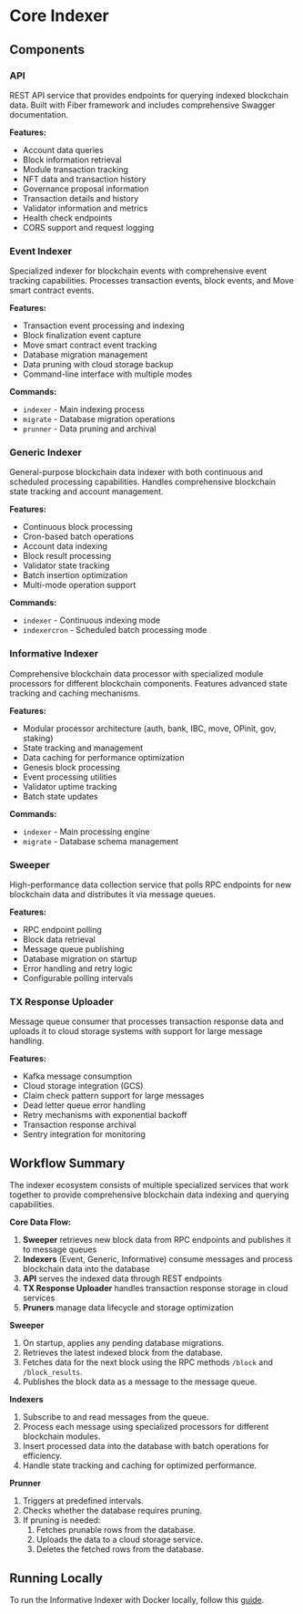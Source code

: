 # Core Indexer

## Components

### API
REST API service that provides endpoints for querying indexed blockchain data. Built with Fiber framework and includes comprehensive Swagger documentation.

**Features:**
- Account data queries
- Block information retrieval
- Module transaction tracking
- NFT data and transaction history
- Governance proposal information
- Transaction details and history
- Validator information and metrics
- Health check endpoints
- CORS support and request logging

### Event Indexer
Specialized indexer for blockchain events with comprehensive event tracking capabilities. Processes transaction events, block events, and Move smart contract events.

**Features:**
- Transaction event processing and indexing
- Block finalization event capture
- Move smart contract event tracking
- Database migration management
- Data pruning with cloud storage backup
- Command-line interface with multiple modes

**Commands:**
- `indexer` - Main indexing process
- `migrate` - Database migration operations
- `prunner` - Data pruning and archival

### Generic Indexer
General-purpose blockchain data indexer with both continuous and scheduled processing capabilities. Handles comprehensive blockchain state tracking and account management.

**Features:**
- Continuous block processing
- Cron-based batch operations
- Account data indexing
- Block result processing
- Validator state tracking
- Batch insertion optimization
- Multi-mode operation support

**Commands:**
- `indexer` - Continuous indexing mode
- `indexercron` - Scheduled batch processing mode

### Informative Indexer
Comprehensive blockchain data processor with specialized module processors for different blockchain components. Features advanced state tracking and caching mechanisms.

**Features:**
- Modular processor architecture (auth, bank, IBC, move, OPinit, gov, staking)
- State tracking and management
- Data caching for performance optimization
- Genesis block processing
- Event processing utilities
- Validator uptime tracking
- Batch state updates

**Commands:**
- `indexer` - Main processing engine
- `migrate` - Database schema management

### Sweeper
High-performance data collection service that polls RPC endpoints for new blockchain data and distributes it via message queues.

**Features:**
- RPC endpoint polling
- Block data retrieval
- Message queue publishing
- Database migration on startup
- Error handling and retry logic
- Configurable polling intervals

### TX Response Uploader
Message queue consumer that processes transaction response data and uploads it to cloud storage systems with support for large message handling.

**Features:**
- Kafka message consumption
- Cloud storage integration (GCS)
- Claim check pattern support for large messages
- Dead letter queue error handling
- Retry mechanisms with exponential backoff
- Transaction response archival
- Sentry integration for monitoring

## Workflow Summary

The indexer ecosystem consists of multiple specialized services that work together to provide comprehensive blockchain data indexing and querying capabilities.

**Core Data Flow:**

1. **Sweeper** retrieves new block data from RPC endpoints and publishes it to message queues
2. **Indexers** (Event, Generic, Informative) consume messages and process blockchain data into the database
3. **API** serves the indexed data through REST endpoints
4. **TX Response Uploader** handles transaction response storage in cloud services
5. **Pruners** manage data lifecycle and storage optimization

**Sweeper**

1. On startup, applies any pending database migrations.
2. Retrieves the latest indexed block from the database.
3. Fetches data for the next block using the RPC methods `/block` and `/block_results`.
4. Publishes the block data as a message to the message queue.

**Indexers**

1. Subscribe to and read messages from the queue.
2. Process each message using specialized processors for different blockchain modules.
3. Insert processed data into the database with batch operations for efficiency.
4. Handle state tracking and caching for optimized performance.

**Prunner**

1. Triggers at predefined intervals.
2. Checks whether the database requires pruning.
3. If pruning is needed:
   1. Fetches prunable rows from the database.
   2. Uploads the data to a cloud storage service.
   3. Deletes the fetched rows from the database.

## Running Locally

To run the Informative Indexer with Docker locally, follow this [guide](local/README.md).
